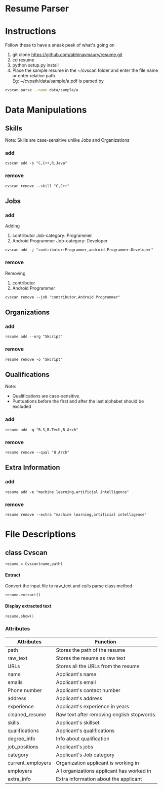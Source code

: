 # Resume Parser
Instructions
========
Follow these to have a sneak peek of what's going on  
1. git clone https://github.com/abhinavmaury/resume.git  
2. cd resume  
3. python setup.py install  
4. Place the sample resume in the ~/cvscan folder  and enter the file name  
or enter relative path  
Eg: ~/cvpath/data/sample/a.pdf is parsed by
```bash
cvscan parse --name data/sample/a
```

Data Manipulations
===============
## Skills
Note: Skills are case-sensitive unlike Jobs and Organizations
### add
```
cvscan add -s "C,C++,R,Java"
```
### remove
```
cvscan remove --skill "C,C++"
```

## Jobs
### add
Adding  
1. contributor Job-category: Programmer  
2. Android Programmer Job-category: Developer

```
cvscan add -j "contributor:Programmer,android Programmer:Developer"
```
### remove
Removing  
1. contributor  
2. Android Programmer  
```
cvscan remove --job "contributor,Android Programmer"
```

## Organizations
### add
```
resume add --org "Skcript"
```
### remove
```
resume remove -o "Skcript"
```

## Qualifications
Note:  
* Qualifications are case-sensitive.
* Puntuations before the first and after the last alphabet should be excluded

### add
```
resume add -q "B.S,B.Tech,B.Arch"
```
### remove
```
resume remove --qual "B.Arch"
```

## Extra Information
### add
```
resume add -e "machine learning,artificial intelligence"
```
### remove
```
resume remove --extra "machine learning,artificial intelligence"
```

File Descriptions
============
## class Cvscan
```
resume = Cvscan(name,path)
```
#### Extract
Convert the input file to raw_text and calls parse class method
```
resume.extract()
```
#### Display extracted text
```
resume.show()
```
### Attributes
| Attributes          | Function |
|---------------------|-----------|
|path                 | Stores the path of the resume |
|raw_text             | Stores the resume as raw text |
|URLs                 | Stores all the URLs from the resume |
|name                 | Applicant's name |
|emails               | Applicant's email |
|Phone number         | Applicant's contact number |
|address              | Applicant's address |
|experience           | Applicant's experience in years |
|cleaned_resume       | Raw text after removing english stopwords |
|skills               | Applicant's skillset |
|qualifications       | Applicant's qualifications |
|degree_info          | Info about qualification |
|job_positions        | Applicant's jobs |
|category             | Applicant's Job category |
|current_employers    | Organization applicant is working in |
|employers            | All organizations applicant has worked in |
|extra_info           | Extra information about the applicant|
<!--
## configurations.py
Contains the regular expressions used throughout the project
## converter.py
Contains methods to convert resume from input format to raw text
#### pdf_to_text
Uses pdfminer library to fetch raw text from the resume. Special characters and bullets in the resume are replaced with a newline character.  
This formatted text from the resume is returned.
 -->
